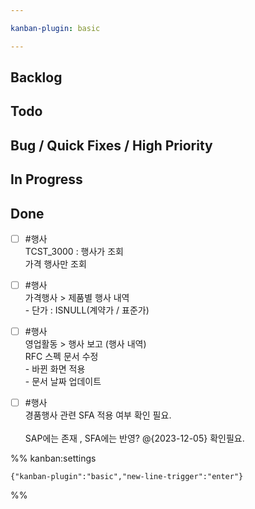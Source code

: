 ```yaml
---

kanban-plugin: basic

---
```


## Backlog



## Todo



## Bug / Quick Fixes / High Priority



## In Progress



## Done

- [ ] #행사<br>TCST_3000 : 행사가 조회<br>가격 행사만 조회
- [ ] #행사<br>가격행사 > 제품별 행사 내역<br>- 단가 : ISNULL(계약가 / 표준가)
- [ ] #행사 <br>영업활동 > 행사 보고 (행사 내역)<br>RFC 스펙 문서 수정<br>- 바뀐 화면 적용<br>- 문서 날짜 업데이트
- [ ] #행사 <br>경품행사 관련 SFA 적용 여부 확인 필요.<br><br>SAP에는 존재 , SFA에는 반영? @{2023-12-05} 확인필요.




%% kanban:settings
```
{"kanban-plugin":"basic","new-line-trigger":"enter"}
```
%%